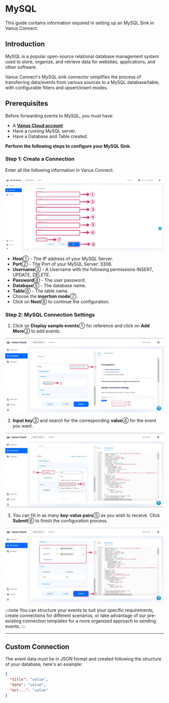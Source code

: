 # MySQL

This guide contains information required in setting up an MySQL Sink in Vanus Connect.  

## Introduction  

MySQL is a popular open-source relational database management system used to store, organize, and retrieve data for websites, applications, and other software.

Vanus Connect's MySQL sink connector simplifies the process of transferring data/events from various sources to a MySQL database/table, with configurable filters and upsert/insert modes.
## Prerequisites

Before forwarding events to MySQL, you must have:

- A [**Vanus Cloud account**](https://cloud.vanus.ai)
- Have a running MySQL server.
- Have a Database and Table created.

**Perform the following steps to configure your MySQL Sink.**

### Step 1: Create a Connection

Enter all the following information in Vanus Connect.

![mysql_sink_4.webp](images/mysql_sink_4.webp)

- **Host**① - The IP address of your MySQL Server.
- **Port**② - The Port of your MySQL Server: 3306.
- **Username**③ - A Username with the following permissions INSERT, UPDATE, DELETE.
- **Password**④ - The user password.
- **Database**⑤ - The database name.
- **Table**⑥ - The table name.
- Choose the **insertion mode**⑦.
- Click on **Next**⑧ to continue the configuration.


### Step 2: MySQL Connection Settings

1. Click on **Display sample events**① for reference and click on **Add More**② to add events.

![mysql_sink_1.webp](images/mysql_sink_1.webp)

2. **Input key**③ and search for the corresponding **value**④ for the event you want.

![mysql_sink_3.webp](images/mysql_sink_3.webp)

3. You can fill in as many **key-value pairs**⑤ as you wish to receive. Click **Submit**⑥ to finish the configuration process.

![mysql_sink_2.webp](images/mysql_sink_2.webp)

:::note
You can structure your events to suit your specific requirements, create connections for different scenarios, or take advantage of our pre-existing connection templates for a more organized approach to sending events.
:::

---

## Custom Connection

The event data must be in JSON format and created following the structure of your database, here's an example:

```json
{
  "title": "value",
  "date": "value",
  "ect...": "value"
}
```
